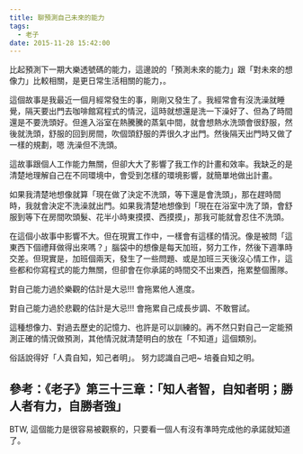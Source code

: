 ```yaml
---
title: 聊預測自己未來的能力
tags:
  - 老子
date: 2015-11-28 15:42:00
---
```


比起預測下一期大樂透號碼的能力，這邊說的「預測未來的能力」跟「對未來的想像力」比較相關，是更日常生活相關的能力，。

這個故事是我最近一個月經常發生的事，剛剛又發生了。我經常會有沒洗澡就睡覺，隔天要出門去咖啡館寫程式的情況，這時就想還是洗一下澡好了、但為了時間還是不要洗頭好。但進入浴室在熱騰騰的蒸氣中間，就會想熱水洗頭會很舒服，然後就洗頭，舒服的回到房間，吹個頭舒服的弄很久才出門。然後隔天出門時又做了一樣的規劃，嗯 洗澡但不洗頭。

這故事跟個人工作能力無關，但卻大大了影響了我工作的計畫和效率。我缺乏的是清楚地理解自己在不同環境中，會受到怎樣的環境影響，就簡單地做出計畫。

如果我清楚地想像就算「現在做了決定不洗頭，等下還是會洗頭」，那在趕時間時，我就會決定不洗澡就出門。如果我清楚地想像到「現在在浴室中洗了頭，會舒服到等下在房間吹頭髮、花半小時東摸摸、西摸摸」，那我可能就會忍住不洗頭。

在這個小故事中影響不大。但在現實工作中，一樣會有這樣的情況。像是被問「這東西下個禮拜做得出來嗎？」腦袋中的想像是每天加班，努力工作，然後下週準時交差。但現實是，加班個兩天，發生了一些問題、或是加班三天後沒心情工作，這些都和你寫程式的能力無關，但卻會在你承諾的時間交不出東西，拖累整個團隊。

對自己能力過於樂觀的估計是大忌!!! 會拖累他人進度。

對自己能力過於悲觀的估計是大忌!!! 會拖累自己成長步調、不敢嘗試。

這種想像力、對過去歷史的記憶力、也許是可以訓練的。再不然只對自己一定能預測正確的情況做預測，其他情況就清楚明白的放在「不知道」這個類別。

俗話說得好「人貴自知，知己者明」。
努力認識自己吧~ 培養自知之明。

參考：《老子》第三十三章：「知人者智，自知者明；勝人者有力，自勝者強」
---
BTW, 這個能力是很容易被觀察的，只要看一個人有沒有準時完成他的承諾就知道了。
